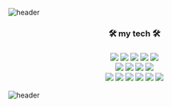 ![header](https://capsule-render.vercel.app/api?type=slice&color=auto&height=250&section=header&text=MINJU's%20GitHub&fontSize=70&animation=fadeIn)

<div align='center'>

  <h3>🛠 my tech 🛠<h3>
  <img src="https://img.shields.io/badge/C++%20-00599C?style=flat-square&logo=C%2B%2B&logoColor=white"/>
  <img src="https://img.shields.io/badge/C%20-A8B9CC?style=flat-square&logo=C&logoColor=white"/>
  <img src="https://img.shields.io/badge/Java%20-007396?style=flat-square&logo=Java&logoColor=white"/>
    <img src="https://img.shields.io/badge/Python%20-3776AB?style=flat-square&logo=Python&logoColor=white"/>
    <img src="https://img.shields.io/badge/PHP%20-777BB4?style=flat-square&logo=PHP&logoColor=white"/>
  <br>
  <img src="https://img.shields.io/badge/JavaScript%20-F7DF1E?style=flat-square&logo=JavaScript&logoColor=white"/>
  <img src="https://img.shields.io/badge/HTML5%20-E34F26?style=flat-square&logo=HTML5&logoColor=white"/>
  <img src="https://img.shields.io/badge/CSS3%20-1572B6?style=flat-square&logo=CSS3&logoColor=white"/>
  <img src="https://img.shields.io/badge/Spring-Boot%20-6DB33F?style=flat-square&logo=SpringBoot&logoColor=white"/>
    <br>
    <img src="https://img.shields.io/badge/Amazon-AWS%20-232F3E?style=flat-square&logo=aws&logoColor=white"/>
    <img src="https://img.shields.io/badge/Google-Cloud%20-4285F4?style=flat-square&logo=gcp&logoColor=white"/>
    <img src="https://img.shields.io/badge/MySQL%20-4479A1?style=flat-square&logo=MySQL&logoColor=white"/>
    <img src="https://img.shields.io/badge/PostgreSQL%20-4169E1?style=flat-square&logo=PostgreSQL&logoColor=white"/>
     <img src="https://img.shields.io/badge/RabbitMQ%20-FF6600?style=flat-square&logo=RabbitMQ&logoColor=white"/>
     <img src="https://img.shields.io/badge/Elasticsearch%20-005571?style=flat-square&logo=Elasticsearch&logoColor=white"/>
</div>

![header](https://capsule-render.vercel.app/api?type=slice&color=auto&height=250&section=footer&animation=scaleIn)

